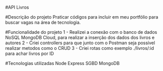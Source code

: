 #API Livros

#Descrição do projeto
Praticar códigos para incluir em meu portfólio para buscar vagas na área de tecnologia.

#Funcionalidade do projeto
1 - Realizei a conexão com o banco de dados NoSQL MongoDB Cloud, para realizar a inserção dos dados dos livros e autores
2 - Criei controllers para que junto com o Postman seja possível realizar metodos como o CRUD
3 - Criei rotas como exemplo ./livros/:id para achar livros por ID

#Tecnologias utilizadas
Node
Express
SGBD MongoDB